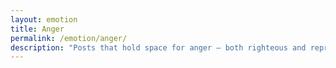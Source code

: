 ```yaml
---
layout: emotion
title: Anger
permalink: /emotion/anger/
description: "Posts that hold space for anger — both righteous and repressed — and what it points to."
---
```

